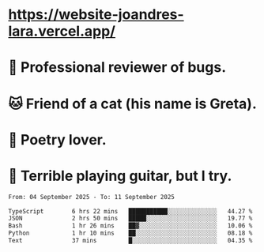 # https://website-joandres-lara.vercel.app/
# 🐛 Professional reviewer of bugs.
# 🐱 Friend of a cat (his name is Greta).
# 📜 Poetry lover.
# 🎸 Terrible playing guitar, but I try.

<!--START_SECTION:waka-->

```txt
From: 04 September 2025 - To: 11 September 2025

TypeScript        6 hrs 22 mins   ███████████░░░░░░░░░░░░░░   44.27 %
JSON              2 hrs 50 mins   █████░░░░░░░░░░░░░░░░░░░░   19.77 %
Bash              1 hr 26 mins    ██▓░░░░░░░░░░░░░░░░░░░░░░   10.06 %
Python            1 hr 10 mins    ██░░░░░░░░░░░░░░░░░░░░░░░   08.18 %
Text              37 mins         █░░░░░░░░░░░░░░░░░░░░░░░░   04.35 %
```

<!--END_SECTION:waka-->

